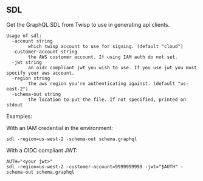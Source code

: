 SDL
-----------

Get the GraphQL SDL from Twisp to use in generating api clients.

```
Usage of sdl:
  -account string
    	which twisp account to use for signing. (default "cloud")
  -customer-account string
    	the AWS customer account. If using IAM auth do not set.
  -jwt string
    	an oidc compliant jwt you wish to use. If you use jwt you must specify your aws account.
  -region string
    	the aws region you're authenticating against. (default "us-east-2")
  -schema-out string
    	the location to put the file. If not specified, printed on stdout
```


Examples:

With an IAM credential in the environment:
```
sdl -region=us-west-2 -schema-out schema.graphql
```

With a OIDC compliant JWT:
```
AUTH="<your jwt>"
sdl -region=us-west-2 -customer-account=9999999999 -jwt="$AUTH" -schema-out schema.graphql
```
